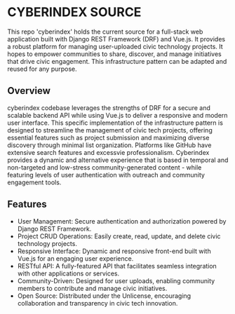 # CYBERINDEX SOURCE

This repo 'cyberindex' holds the current source for a full-stack web application built with Django REST Framework (DRF) and Vue.js. It provides a robust platform for managing user-uploaded civic technology projects. It hopes to empower communities to share, discover, and manage initiatives that drive civic engagement. This infrastructure pattern can be adapted and reused for any purpose.

## Overview
cyberindex codebase leverages the strengths of DRF for a secure and scalable backend API while using Vue.js to deliver a responsive and modern user interface. This specific implementation of the infrastructure pattern is designed to streamline the management of civic tech projects, offering essential features such as project submission and maximizing diverse discovery through minimal list organization. Platforms like GitHub have extensive search features and excessvie professionalism. Cyberindex provides a dynamic and alternative experience that is based in temporal and non-targeted and low-stress community-generated content - while featuring levels of user authentication with outreach and community engagement tools.

## Features
- User Management: Secure authentication and authorization powered by Django REST Framework.
- Project CRUD Operations: Easily create, read, update, and delete civic technology projects.
- Responsive Interface: Dynamic and responsive front-end built with Vue.js for an engaging user experience.
- RESTful API: A fully-featured API that facilitates seamless integration with other applications or services.
- Community-Driven: Designed for user uploads, enabling community members to contribute and manage civic initiatives.
- Open Source: Distributed under the Unlicense, encouraging collaboration and transparency in civic tech innovation.
